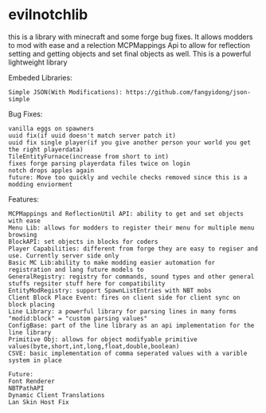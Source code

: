 # evilnotchlib
this is a library with minecraft and some forge bug fixes. It allows modders to mod with ease and a relection MCPMappings Api to allow for reflection setting and getting objects and set final objects as well. This is a powerful lightweight library

Embeded Libraries:
```
Simple JSON(With Modifications): https://github.com/fangyidong/json-simple
```

Bug Fixes:
```
vanilla eggs on spawners
uuid fix(if uuid doesn't match server patch it)
uuid fix single player(if you give another person your world you get the right playerdata)
TileEntityFurnace(increase from short to int)
fixes forge parsing playerdata files twice on login
notch drops apples again
future: Move too quickly and vechile checks removed since this is a modding enviorment
```

Features:
```
MCPMappings and ReflectionUtil API: ability to get and set objects with ease
Menu Lib: allows for modders to register their menu for multiple menu browsing
BlockAPI: set objects in blocks for coders
Player Capabilities: different from forge they are easy to regiser and use. Currently server side only
Basic MC Lib:ability to make modding easier automation for registration and lang future models to
GeneralRegistry: registry for commands, sound types and other general stuffs regsiter stuff here for compatibility
EntityModRegistry: support SpawnListEntries with NBT mobs
Client Block Place Event: fires on client side for client sync on block placing
Line Library: a powerful library for parsing lines in many forms "modid:block" = "custom parsing values"
ConfigBase: part of the line library as an api implementation for the line library
Primitive Obj: allows for object modifyable primitive values(byte,short,int,long,float,double,boolean)
CSVE: basic implementation of comma seperated values with a varible system in place

Future:
Font Renderer
NBTPathAPI
Dynamic Client Translations
Lan Skin Host Fix
```
